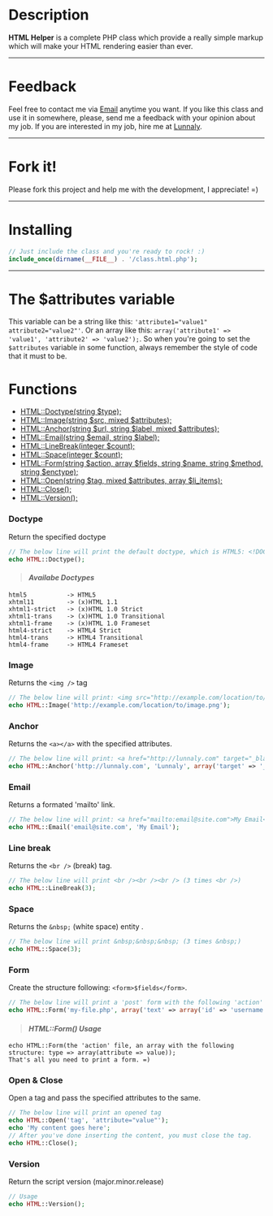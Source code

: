 # Description

 **HTML Helper** is a complete PHP class which provide a really simple markup which will make your HTML rendering easier than ever.

----------

# Feedback
 Feel free to contact me via [Email](mailto:miranda@lunnaly.com) anytime you want. If you like this class and use it in somewhere, please, send me a feedback with your opinion about my job. If you are interested in my job, hire me at [Lunnaly](http://lunnaly.com "Lunnaly's Website").

----------

# Fork it!
Please fork this project and help me with the development, I appreciate! =)

----------

# Installing
```php
// Just include the class and you're ready to rock! :)
include_once(dirname(__FILE__) . '/class.html.php');
```

----------

# The $attributes variable
This variable can be a string like this: `'attribute1="value1" attribute2="value2"'`.
Or an array like this: `array('attribute1' => 'value1', 'attribute2' => 'value2');`.
So when you're going to set the `$attributes` variable in some function, always remember the style of code that it must to be.

# Functions
* [HTML::Doctype(string $type);](#doctype)
* [HTML::Image(string $src, mixed $attributes);](#image)
* [HTML::Anchor(string $url, string $label, mixed $attributes);](#anchor)
* [HTML::Email(string $email, string $label);](#email)
* [HTML::LineBreak(integer $count);](#line-break)
* [HTML::Space(integer $count);](#space)
* [HTML::Form(string $action, array $fields, string $name, string $method, string $enctype);](#form)
* [HTML::Open(string $tag, mixed $attributes, array $li_items);](#open--close)
* [HTML::Close();](#open--close)
* [HTML::Version();](#version)

### Doctype
Return the specified doctype

```php
// The below line will print the default doctype, which is HTML5: <!DOCTYPE html>
echo HTML::Doctype();
```

>#### _Availabe Doctypes_
```
html5			-> HTML5
xhtml11			-> (x)HTML 1.1
xhtml1-strict 	-> (x)HTML 1.0 Strict
xhtml1-trans 	-> (x)HTML 1.0 Transitional
xhtml1-frame 	-> (x)HTML 1.0 Frameset
html4-strict	-> HTML4 Strict
html4-trans		-> HTML4 Transitional
html4-frame		-> HTML4 Frameset
```

### Image
Returns the `<img />` tag

```php
// The below line will print: <img src="http://example.com/location/to/image.png" border="0" />
echo HTML::Image('http://example.com/location/to/image.png');
```

### Anchor
Returns the `<a></a>` with the specified attributes.

```php
// The below line will print: <a href="http://lunnaly.com" target="_blank" title="Visit Lunnaly's Website">Lunnaly</a>
echo HTML::Anchor('http://lunnaly.com', 'Lunnaly', array('target' => '_blank', 'title' => 'Visit Lunnaly\'s Website'));
```

### Email
Returns a formated 'mailto' link.

```php
// The below line will print: <a href="mailto:email@site.com">My Email</a>
echo HTML::Email('email@site.com', 'My Email');
```

### Line break
Returns the `<br />` (break) tag.

```php
// The below line will print <br /><br /><br /> (3 times <br />)
echo HTML::LineBreak(3);
```

### Space
Returns the `&nbsp;` (white space) entity .

```php
// The below line will print &nbsp;&nbsp;&nbsp; (3 times &nbsp;)
echo HTML::Space(3);
```

### Form
Create the structure following: `<form>$fields</form>`.

```php
// The below line will print a 'post' form with the following 'action' attribute: 'my-file.php' and 2 fields which are: 'username' and 'password'.
echo HTML::Form('my-file.php', array('text' => array('id' => 'username', 'name' => 'username', 'placeholder' => 'I\'m a text field! =)'), 'password' => array('id' => 'password', 'name' => 'password', 'placeholder' => 'I\'m a password input! =)')));
```

> #### _HTML::Form() Usage_
```
echo HTML::Form(the 'action' file, an array with the following structure: type => array(attribute => value));
That's all you need to print a form. =)
```

### Open & Close
Open a tag and pass the specified attributes to the same.

```php
// The below line will print an opened tag
echo HTML::Open('tag', 'attribute="value"');
echo 'My content goes here';
// After you've done inserting the content, you must close the tag.
echo HTML::Close();
```

### Version
Return the script version (major.minor.release)

```php
// Usage
echo HTML::Version();
```